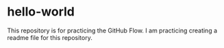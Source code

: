 # hello-world
This repository is for practicing the GitHub Flow.
I am practicing creating a readme file for this repository.
